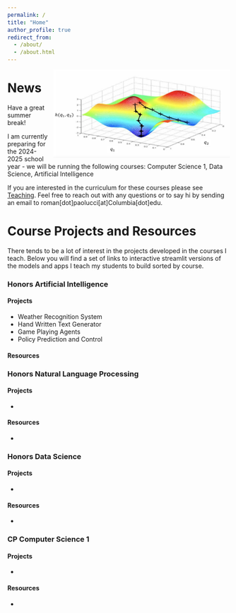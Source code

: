 ```yaml
---
permalink: /
title: "Home"
author_profile: true
redirect_from: 
  - /about/
  - /about.html
---
```


<img src="/images/nonconvex.png" alt="Your Image Description" style="float: right; margin-left: 10px; height: 200px; width: 400px;">


News
======
Have a great summer break!

I am currently preparing for the 2024-2025 school year - we will be running the following courses: Computer Science 1, Data Science, Artificial Intelligence

If you are interested in the curriculum for these courses please see [Teaching](/teaching/). Feel free to reach out with any questions or to say hi by sending an email to roman[dot]paolucci[at]Columbia[dot]edu.

Course Projects and Resources
======
There tends to be a lot of interest in the projects developed in the courses I teach. Below you will find a set of links to interactive streamlit versions of the models and apps I teach my students to build sorted by course.

### Honors Artificial Intelligence

#### Projects
- Weather Recognition System
- Hand Written Text Generator
- Game Playing Agents
- Policy Prediction and Control

#### Resources

### Honors Natural Language Processing

#### Projects
- 

#### Resources
- 

### Honors Data Science

#### Projects
- 

#### Resources
- 

### CP Computer Science 1

#### Projects
- 

#### Resources
- 
